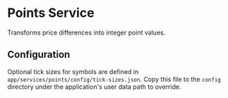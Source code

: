 # Points Service

Transforms price differences into integer point values.

## Configuration

Optional tick sizes for symbols are defined in `app/services/points/config/tick-sizes.json`.
Copy this file to the `config` directory under the application's user data path to override.
